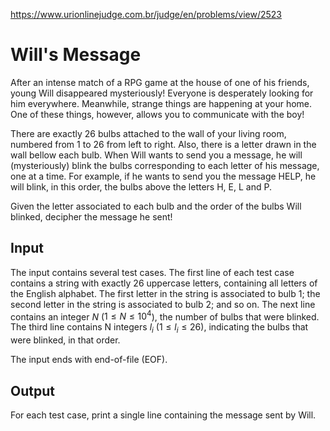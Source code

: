 https://www.urionlinejudge.com.br/judge/en/problems/view/2523

# Will's Message

After an intense match of a RPG game at the house of one of his friends, young
Will disappeared mysteriously! Everyone is desperately looking for him
everywhere. Meanwhile, strange things are happening at your home. One of these
things, however, allows you to communicate with the boy!

There are exactly 26 bulbs attached to the wall of your living room, numbered
from 1 to 26 from left to right. Also, there is a letter drawn in the wall
bellow each bulb. When Will wants to send you a message, he will
(mysteriously) blink the bulbs corresponding to each letter of his message,
one at a time. For example, if he wants to send you the message HELP, he will
blink, in this order, the bulbs above the letters H, E, L and P.

Given the letter associated to each bulb and the order of the bulbs Will
blinked, decipher the message he sent!

## Input

The input contains several test cases. The first line of each test case
contains a string with exactly 26 uppercase letters, containing all letters of
the English alphabet. The first letter in the string is associated to bulb 1;
the second letter in the string is associated to bulb 2; and so on. The next
line contains an integer $N$ ($1 \leq N \leq 10^4$), the number of bulbs that
were blinked. The third line contains N integers $l_i$ ($1 \leq l_i \leq 26$),
indicating the bulbs that were blinked, in that order.

The input ends with end-of-file (EOF).

## Output

For each test case, print a single line containing the message sent by Will.
